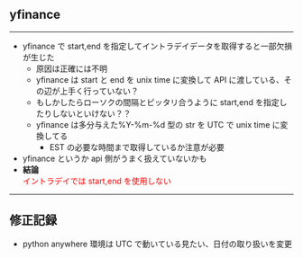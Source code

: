## yfinance

---

- yfinance で start,end を指定してイントラデイデータを取得すると一部欠損が生じた
  - 原因は正確には不明
  - yfinance は start と end を unix time に変換して API に渡している、その辺が上手く行っていない？
  - もしかしたらローソクの間隔とピッタリ合うように start,end を指定したりしないといけない？？
  - yfinance は多分与えた%Y-%m-%d 型の str を UTC で unix time に変換してる
    - EST の必要な時間まで取得しているか注意が必要
- yfinance というか api 側がうまく扱えていないかも
- **結論**<div style="color:red">イントラデイでは start,end を使用しない</div>

---

## 修正記録

- python anywhere 環境は UTC で動いている見たい、日付の取り扱いを変更
